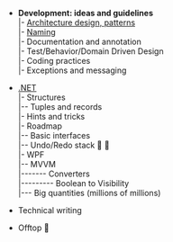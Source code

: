 - __Development: ideas and guidelines__\
|- [Architecture design, patterns](dev/design.md)\
|- [Naming](dev/naming.md)\
|- Documentation and annotation\
|- Test/Behavior/Domain Driven Design\
|- Coding practices\
|- Exceptions and messaging

- [.NET](dev/.net)\
|- Structures\
|-- Tuples and records\
|- Hints and tricks\
|- Roadmap\
|-- Basic interfaces\
|-- Undo/Redo stack :link: :construction:\
|- WPF\
|-- MVVM\
|------- Converters\
|--------- Boolean to Visibility \
|--- Big quantities (millions of millions)

- Technical writing 

- Offtop :rat:
